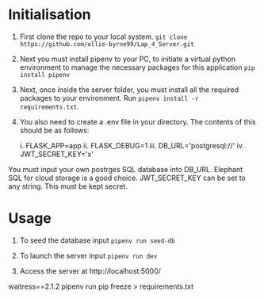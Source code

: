 # Initialisation

1. First clone the repo to your local system. `git clone https://github.com/ollie-byrne99/Lap_4_Server.git`

2. Next you must install pipenv to your PC, to initiate a virtual python environment to manage the necessary packages for this application `pip install pipenv`

3. Next, once inside the server folder, you must install all the required packages to your environment. Run `pipenv install -r requirements.txt`.

4. You also need to create a .env file in your directory. The contents of this should be as follows:

    i. FLASK_APP=app 
    ii. FLASK_DEBUG=1
    iii. DB_URL='postgresql://'
    iv. JWT_SECRET_KEY='x'

You must input your own postrges SQL database into DB_URL. Elephant SQL for cloud storage is a good choice.
JWT_SECRET_KEY can be set to any string. This must be kept secret.

# Usage

1. To seed the database input `pipenv run seed-db`

2. To launch the server input  `pipenv run dev`

3. Access the server at http://localhost:5000/


waitress==2.1.2
pipenv run pip freeze > requirements.txt
